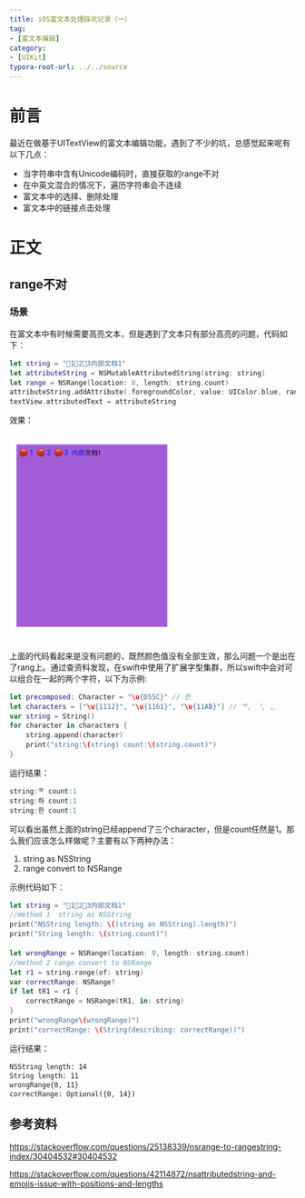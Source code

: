 ```yaml
---
title: iOS富文本处理踩坑记录（一）
tag:
- [富文本编辑]
category: 
- [UIKit]
typora-root-url: ../../source
---
```


# 前言

最近在做基于UITextView的富文本编辑功能，遇到了不少的坑，总感觉起来呢有以下几点：

- 当字符串中含有Unicode编码时，直接获取的range不对
- 在中英文混合的情况下，遍历字符串会不连续
- 富文本中的选择、删除处理
- 富文本中的链接点击处理

# 正文

## range不对

### 场景

在富文本中有时候需要高亮文本，但是遇到了文本只有部分高亮的问题，代码如下：

```swift
let string = "🔴1🔴2🔴3内部文档1"
let attributeString = NSMutableAttributedString(string: string)
let range = NSRange(location: 0, length: string.count)
attributeString.addAttribute(.foregroundColor, value: UIColor.blue, range: range)
textView.attributedText = attributeString
```

效果：

<img src="/images/image-20200620155224529.png" width=300>

上面的代码看起来是没有问题的，既然颜色值没有全部生效，那么问题一个是出在了rang上。通过查资料发现，在swift中使用了扩展字型集群，所以swift中会对可以组合在一起的两个字符，以下为示例:

```swift
let precomposed: Character = "\u{D55C}" // 한
let characters = ["\u{1112}", "\u{1161}", "\u{11AB}"] // ᄒ, ᅡ, ᆫ
var string = String()
for character in characters {
    string.append(character)
    print("string:\(string) count:\(string.count)")
}
```

运行结果：

```swift
string:ᄒ count:1
string:하 count:1
string:한 count:1
```

可以看出虽然上面的string已经append了三个character，但是count任然是1。那么我们应该怎么样做呢？主要有以下两种办法：

1. string as NSString
2. range convert to NSRange

示例代码如下：

```swift
let string = "🔴1🔴2🔴3内部文档1"
//method 1  string as NSString
print("NSString length: \((string as NSString).length)")
print("String length: \(string.count)")

let wrongRange = NSRange(location: 0, length: string.count)
//method 2 range convert to NSRange
let r1 = string.range(of: string)
var correctRange: NSRange?
if let tR1 = r1 {
    correctRange = NSRange(tR1, in: string)
}
print("wrongRange\(wrongRange)")
print("correctRange: \(String(describing: correctRange))")
```

运行结果：

```
NSString length: 14
String length: 11
wrongRange{0, 11}
correctRange: Optional({0, 14})
```

## 参考资料

https://stackoverflow.com/questions/25138339/nsrange-to-rangestring-index/30404532#30404532

https://stackoverflow.com/questions/42114872/nsattributedstring-and-emojis-issue-with-positions-and-lengths

